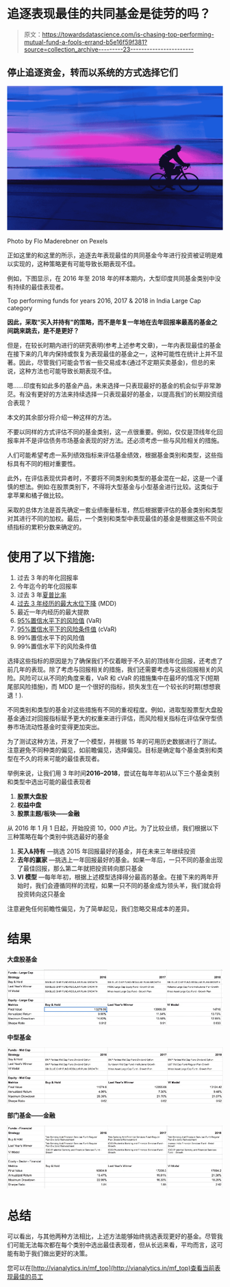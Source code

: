 # 追逐表现最佳的共同基金是徒劳的吗？

> 原文：<https://towardsdatascience.com/is-chasing-top-performing-mutual-fund-a-fools-errand-b5e16f59f381?source=collection_archive---------23----------------------->

## 停止追逐资金，转而以系统的方式选择它们

![](img/f5c54bbe6073b342e99f6ff397a0fd92.png)

Photo by Flo Maderebner on Pexels

正如这里的和这里的所示，追逐去年表现最佳的共同基金今年进行投资被证明是难以实现的，这种策略更有可能导致长期表现不佳。

例如，下图显示，在 2016 年至 2018 年的样本期内，大型印度共同基金类别中没有持续的最佳表现者。

Top performing funds for years 2016, 2017 & 2018 in India Large Cap category

**因此，采取“买入并持有”的策略，而不是年复一年地在去年回报率最高的基金之间跳来跳去，是不是更好？**

但是，在较长时期内进行的研究表明(参考上述参考文章)，一年内表现最佳的基金在接下来的几年内保持或恢复为表现最佳的基金之一，这种可能性在统计上并不显著。因此，尽管我们可能会节省一些交易成本(通过不定期买卖基金)，但总的来说，这种方法也可能导致长期表现不佳。

嗯……印度有如此多的基金产品，未来选择一只表现最好的基金的机会似乎非常渺茫。有没有更好的方法来持续选择一只表现最好的基金，以提高我们的长期投资组合表现？

本文的其余部分将介绍一种这样的方法。

不要以同样的方式评估不同的基金类别，这一点很重要。例如，仅仅是顶线年化回报率并不是评估债务市场基金表现的好方法。还必须考虑一些与风险相关的措施。

人们可能希望考虑一系列绩效指标来评估基金绩效，根据基金类别和类型，这些指标具有不同的相对重要性。

此外，在评估表现优异者时，不要将不同类别和类型的基金混在一起，这是一个谨慎的想法。例如:在股票类别下，不得将大型基金与小型基金进行比较。这类似于拿苹果和橘子做比较。

采取的总体方法是首先确定一套业绩衡量标准，然后根据要评估的基金类别和类型对其进行不同的加权。最后，一个类别和类型中表现最佳的基金是根据这些不同业绩指标的累积分数来确定的。

# 使用了以下措施:

1.  过去 3 年的年化回报率
2.  今年迄今的年化回报率
3.  过去 3 年[夏普比率](https://www.investopedia.com/terms/s/sharperatio.asp)
4.  [过去 3 年经历的最大水位下降](https://www.investopedia.com/terms/m/maximum-drawdown-mdd.asp) (MDD)
5.  最近一年内经历的最大提款
6.  [95%置信水平下的风险值](https://www.investopedia.com/terms/v/var.asp) (VaR)
7.  [95%置信水平下的风险条件值](https://www.investopedia.com/terms/c/conditional_value_at_risk.asp) (cVaR)
8.  99%置信水平下的风险值
9.  99%置信水平下的风险条件值

选择这些指标的原因是为了确保我们不仅着眼于不久前的顶线年化回报，还考虑了前几年的表现。除了考虑与回报相关的措施，我们还需要考虑与这些回报相关的风险。风险可以从不同的角度来看，VaR 和 cVaR 的措施集中在最坏的情况下(短期尾部风险措施)，而 MDD 是一个很好的指标，损失发生在一个较长的时期(想想衰退！).

不同类别和类型的基金对这些措施有不同的重视程度。例如，进取型股票型大盘股基金通过对回报指标赋予更大的权重来进行评估，而风险相关指标在评估保守型债券市场流动性基金时变得更加突出。

为了测试这种方法，开发了一个模型，并根据 15 年的可用历史数据进行了测试。注意避免不同种类的偏见，如前瞻偏见，选择偏见。目标是确定每个基金类别和类型在不久的将来可能的最佳表现者。

举例来说，让我们用 3 年时间**2016–2018**，尝试在每年年初从以下三个基金类别和类型中选出可能的最佳表现者

1.  **股票大盘股**
2.  **权益中盘**
3.  **股票主题/板块——金融**

从 2016 年 1 月 1 日起，开始投资 10，000 卢比。为了比较业绩，我们根据以下三种策略在每个类别中挑选最好的基金

1.  **买入&持有** —挑选 2015 年回报最好的基金，并在未来三年继续投资
2.  **去年的赢家** —挑选上一年回报最好的基金。如果一年后，一只不同的基金出现了最佳回报，那么第二年就把投资转向那只基金
3.  **VI 模型** —每年年初，根据上述模型选择得分最高的基金。在接下来的两年开始时，我们会遵循同样的流程，如果一只不同的基金成为领头羊，我们就会将投资转向这只基金

注意避免任何前瞻性偏见，为了简单起见，我们忽略交易成本的差异。

# 结果

**大盘股基金**

![](img/f32c70a04353ea66a80d57c383331ed8.png)

**中型基金**

![](img/442b45913e893e6e9b67f28c1b81c9f4.png)

**部门基金——金融**

![](img/23bd7eb6f78bc7acb56d66d6f67b5d90.png)

# 总结

可以看出，与其他两种方法相比，上述方法能够始终挑选表现更好的基金。尽管我们可能无法每次都在每个类别中选出最佳表现者，但从长远来看，平均而言，这可能有助于我们做出更好的决策。

您可以在[http://vianalytics.in/mf_top](http://vianalytics.in/mf_top)查看当前表现最佳的员工
